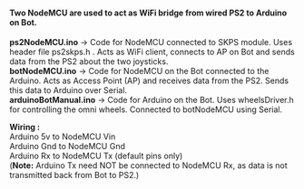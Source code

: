#### Two NodeMCU are used to act as WiFi bridge from wired PS2 to Arduino on Bot.  

__ps2NodeMCU.ino__ -> Code for NodeMCU connected to SKPS module. Uses header file ps2skps.h . Acts as WiFi client, connects to AP on Bot and sends data from the PS2 about the two joysticks.  
__botNodeMCU.ino__ -> Code for NodeMCU on the Bot connected to the Arduino. Acts as Access Point (AP) and receives data from the PS2. Sends this data to Arduino over Serial.  
__arduinoBotManual.ino__ -> Code for Arduino on the Bot. Uses wheelsDriver.h for controlling the omni wheels. Connected to botNodeMCU using Serial.  

__Wiring :__  
Arduino 5v to NodeMCU Vin  
          Arduino Gnd to NodeMCU Gnd  
          Arduino Rx to NodeMCU Tx (default pins only)  
(__Note:__ Arduino Tx need NOT be connected to NodeMCU Rx, as data is not transmitted back from Bot to PS2.)
